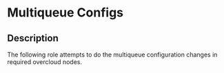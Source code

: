 # Multiqueue Configs

## Description

The following role attempts to do the multiqueue configuration changes in required overcloud nodes.

```
